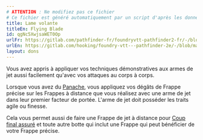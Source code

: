 ```yaml
---
# ATTENTION : Ne modifiez pas ce fichier
# Ce fichier est généré automatiquement par un script d'après les données du module Foundry VTT officiel et de sa traduction
title: Lame volante
titleEn: Flying Blade
id: qgNc5XwjsaWET0Op
urlFr: https://gitlab.com/pathfinder-fr/foundryvtt-pathfinder2-fr/-/blob/master/data/feats/qgNc5XwjsaWET0Op.htm
urlEn: https://gitlab.com/hooking/foundry-vtt---pathfinder-2e/-/blob/master/packs/data/feats.db/flying-blade.json
layout: dons
---
```

Vous avez appris à appliquer vos techniques démonstratives aux armes de jet aussi facilement qu'avec vos attaques au corps à corps.

Lorsque vous avez du [Panache](../capacité-classe/panache.html), vous appliquez vos dégâts de Frappe précise sur les Frappes à distance que vous réalisez avec une arme de jet dans leur premier facteur de portée. L'arme de jet doit posséder les traits agile ou finesse.

Cela vous permet aussi de faire une Frappe de jet à distance pour [Coup final assuré](../capacité-classe/coup-final-assuré.html) et toute autre botte qui inclut une Frappe qui peut bénéficier de votre Frappe précise.
